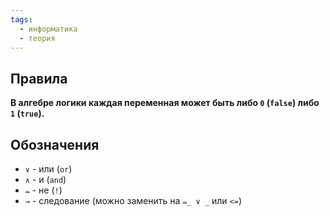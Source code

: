 ```yaml
---
tags:
  - информатика
  - теория
---
```

## Правила

**В алгебре логики каждая переменная может быть либо `0` (`false`) либо `1` (`true`).**

## Обозначения

- `∨` - или (`or`)
- `∧` - и (`and`)
- `⫬` - не (`!`)
- `→` - следование (можно заменить на `⫬_ ∨ _` или `<=`)